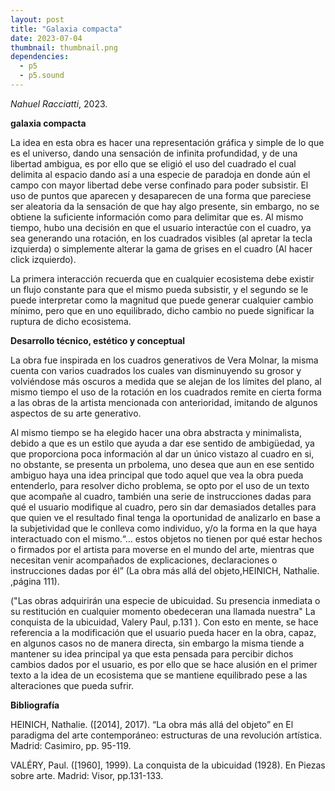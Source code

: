 ```yaml
---
layout: post
title: "Galaxia compacta"
date: 2023-07-04
thumbnail: thumbnail.png
dependencies:
  - p5
  - p5.sound
---
```


<div id="div-sketch">
  <script type="text/javascript" src="sketch.js"></script>
</div>

_Nahuel Racciatti_, 2023.

**galaxia compacta**

La idea en esta obra es hacer una representación gráfica y simple de lo que es el universo, dando una 
sensación de infinita profundidad, y de una libertad ambigua, es por ello que se eligió el uso del cuadrado el cual 
delimita al espacio dando así a una especie de paradoja en donde aún el campo con mayor libertad debe verse confinado para 
poder subsistir. El uso de puntos que aparecen y desaparecen de una forma que pareciese ser aleatoria da la sensación de 
que hay algo presente, sin embargo, no se obtiene la suficiente información como para delimitar que es. Al mismo 
tiempo, hubo una decisión en que el usuario interactúe con el cuadro, ya sea generando una rotación, en los cuadrados 
visibles (al apretar la tecla izquierda) o simplemente alterar la gama de grises en el cuadro (Al hacer click izquierdo). 

La primera interacción recuerda que en cualquier ecosistema debe existir un flujo constante para que el mismo pueda 
subsistir, y el segundo se le puede interpretar como la magnitud que puede generar cualquier cambio mínimo, pero que en uno 
equilibrado, dicho cambio no puede significar la ruptura de dicho ecosistema.

**Desarrollo técnico, estético y conceptual**

La obra fue inspirada en los cuadros generativos de Vera Molnar, la misma cuenta con varios cuadrados los cuales van 
disminuyendo su grosor y volviéndose más oscuros a medida que se alejan de los límites del plano, al mismo tiempo el uso 
de la rotación en los cuadrados remite en cierta forma a las obras de la artista mencionada con anterioridad, imitando de 
algunos aspectos de su arte generativo.

  Al mismo tiempo se ha elegido hacer una obra abstracta y minimalista, debido a que es un estilo que ayuda a dar ese 
sentido de ambigüedad, ya que proporciona poca información al dar un único vistazo al cuadro en si, no obstante, se 
presenta un prbolema, uno desea que aun en ese sentido ambiguo haya una idea principal que todo aquel que vea la obra 
pueda entenderlo, para resolver dicho problema, se opto por el uso de un texto que acompañe al cuadro, también una 
serie de instrucciones dadas para qué el usuario modifique al cuadro,  pero sin dar demasiados detalles para que quien ve 
el resultado final tenga la oportunidad de analizarlo en base a la subjetividad que le conlleva como individuo, y/o la 
forma en la que haya interactuado con el mismo.“… estos objetos no tienen por qué estar hechos o firmados por el  artista 
para moverse en el mundo del arte, mientras que necesitan venir acompañados de explicaciones, declaraciones o 
instrucciones dadas por él” (La obra más allá del objeto,HEINICH, Nathalie. ,página 111).

("Las obras adquirirán una especie de ubicuidad. Su presencia inmediata o su restitución en cualquier momento obedeceran 
una llamada nuestra" La conquista de la ubicuidad, Valery Paul, p.131 ). Con esto en mente, se hace referencia a la modificación que el 
usuario pueda hacer en la obra, capaz, en algunos casos no de manera directa, sin embargo la misma tiende a mantener su 
idea principal ya que esta pensada para percibir dichos cambios dados por el usuario, es por ello que se hace alusión en 
el primer texto a la idea de un ecosistema que se mantiene equilibrado pese a las alteraciones que pueda sufrir.

**Bibliografía**

HEINICH, Nathalie. ([2014], 2017). “La obra más allá del objeto” en El paradigma del arte contemporáneo: estructuras de una revolución artística. Madrid: Casimiro, pp. 95-119.

VALÉRY, Paul. ([1960], 1999). La conquista de la ubicuidad (1928). En Piezas sobre arte. Madrid: Visor, pp.131-133.

